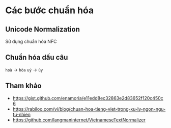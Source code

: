 # Các bước chuẩn hóa 

## Unicode Normalization

Sử dụng chuẩn hóa NFC

## Chuẩn hóa dấu câu

`hoà` -> `hòa`
`uý` -> `úy`



## Tham khảo

* https://gist.github.com/enamoria/e11edd8ec32863e2d83652f120c450c6
* https://rabiloo.com/vi/blog/chuan-hoa-tieng-viet-trong-xu-ly-ngon-ngu-tu-nhien
* https://github.com/langmaninternet/VietnameseTextNormalizer